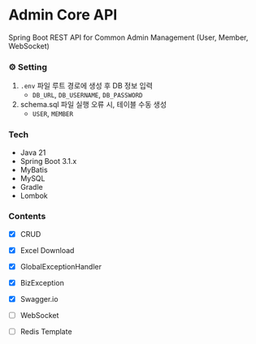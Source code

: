 # Admin Core API

Spring Boot REST API for Common Admin Management (User, Member, WebSocket)

### ⚙️ Setting

1. `.env` 파일 루트 경로에 생성 후 DB 정보 입력 
    - `DB_URL`, `DB_USERNAME`, `DB_PASSWORD`
2. schema.sql 파일 실행 오류 시, 테이블 수동 생성
   - `USER`, `MEMBER`

### Tech
- Java 21
- Spring Boot 3.1.x
- MyBatis
- MySQL
- Gradle
- Lombok

### Contents

- [X] CRUD
- [X] Excel Download
- [X] GlobalExceptionHandler
- [X] BizException
- [X] Swagger.io
- [ ] WebSocket
- [ ] Redis Template

